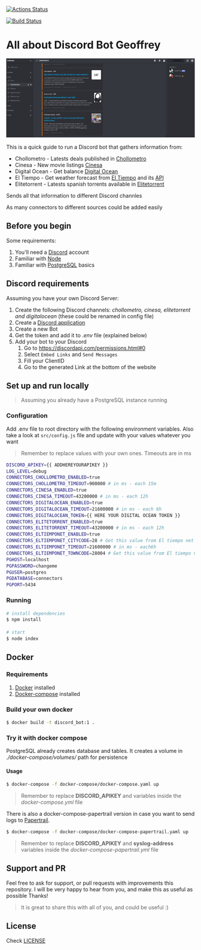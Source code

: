 [![Actions Status](https://github.com/mdemou/discord-geoffrey-bot/workflows/{workflow_name}/badge.svg)](https://github.com/mdemou/discord-geoffrey-bot/actions)


[![Build Status](https://travis-ci.com/mdemou/discord-geoffrey-bot.svg?branch=master)](https://travis-ci.com/mdemou/discord-geoffrey-bot)

# All about Discord Bot Geoffrey
![Discord Geoffrey Bot gif](./assets/discord-geoffrey-bot.gif)

This is a quick guide to run a Discord bot that gathers information from:
* Chollometro - Latests deals published in [Chollometro](https://www.chollometro.com/rss)
* Cinesa - New movie listings [Cinesa](https://www.cinesa.es/Peliculas/Estrenos)
* Digital Ocean - Get balance [Digital Ocean](https://api.digitalocean.com/v2/customers/my/balance)
* El Tiempo - Get weather forecast from [El Tiempo](https://www.el-tiempo.net/) and its [API](https://www.el-tiempo.net/api)
* Elitetorrent - Latests spanish torrents available in [Elitetorrent](https://www.elitetorrent.li/calidad/1080p-10/)

Sends all that information to different Discord channles

As many connectors to different sources could be added easily

## Before you begin

Some requirements:

1. You'll need a [Discord](https://discordapp.com/) account
2. Familiar with [Node](https://nodejs.org/en/)
3. Familiar with [PostgreSQL](https://www.postgresql.org/) basics

## Discord requirements

Assuming you have your own Discord Server:

1. Create the following Discord channels: *chollometro, cinesa, elitetorrent and digitalocean* (these could be renamed in config file)
2. Create a [Discord application](https://discordapp.com/developers/applications)
3. Create a new Bot
4. Get the token and add it to *.env* file (explained below)
5. Add your bot to your Discord
   1. Go to https://discordapi.com/permissions.html#0
   2. Select `Embed Links` and `Send Messages`
   3. Fill your ClientID
   4. Go to the generated Link at the bottom of the website

## Set up and run locally

> Assuming you already have a PostgreSQL instance running

### Configuration
Add .env file to root directory with the following environment variables. Also take a look at `src/config.js` file and update with your values whatever you want

> Remember to replace values with your own ones. Timeouts are in ms

```sh
DISCORD_APIKEY={{ ADDHEREYOURAPIKEY }}
LOG_LEVEL=debug
CONNECTORS_CHOLLOMETRO_ENABLED=true
CONNECTORS_CHOLLOMETRO_TIMEOUT=900000 # in ms - each 15m
CONNECTORS_CINESA_ENABLED=true
CONNECTORS_CINESA_TIMEOUT=43200000 # in ms - each 12h
CONNECTORS_DIGITALOCEAN_ENABLED=true
CONNECTORS_DIGITALOCEAN_TIMEOUT=21600000 # in ms - each 6h
CONNECTORS_DIGITALOCEAN_TOKEN={{ HERE YOUR DIGITAL OCEAN TOKEN }}
CONNECTORS_ELITETORRENT_ENABLED=true
CONNECTORS_ELITETORRENT_TIMEOUT=43200000 # in ms - each 12h
CONNECTORS_ELTIEMPONET_ENABLED=true
CONNECTORS_ELTIEMPONET_CITYCODE=28 # Get this value from El tiempo net API https://www.el-tiempo.net/api
CONNECTORS_ELTIEMPONET_TIMEOUT=21600000 # in ms - each6h
CONNECTORS_ELTIEMPONET_TOWNCODE=28004 # Get this value from El tiempo net API https://www.el-tiempo.net/api
PGHOST=localhost
PGPASSWORD=changeme
PGUSER=postgres
PGDATABASE=connectors
PGPORT=5434
```

### Running

```sh
# install dependencies
$ npm install

# start
$ node index
```

## Docker

### Requirements
1. [Docker](https://docs.docker.com/install/) installed
2. [Docker-compose](https://docs.docker.com/compose/install/) installed

### Build your own docker

```sh
$ docker build -t discord_bot:1 .
```

### Try it with docker compose
PostgreSQL already creates database and tables. It creates a volume in *./docker-compose/volumes/* path for persistence

#### Usage
```sh
$ docker-compose -f docker-compose/docker-compose.yaml up
```

> Remember to replace **DISCORD_APIKEY** and variables inside the *docker-compose.yml* file

There is also a docker-compose-papertrail version in case you want to send logs to [Papertrail](https://papertrailapp.com).

```sh
$ docker-compose -f docker-compose/docker-compose-papertrail.yaml up
```

> Remember to replace **DISCORD_APIKEY** and **syslog-address** variables inside the *docker-compose-papertrail.yml* file

## Support and PR

Feel free to ask for support, or pull requests with improvements this repository. I will be very happy to hear from you, and make this as useful as possible
Thanks!

> It is great to share this with all of you, and could be useful :)

## License

Check [LICENSE](./LICENSE)